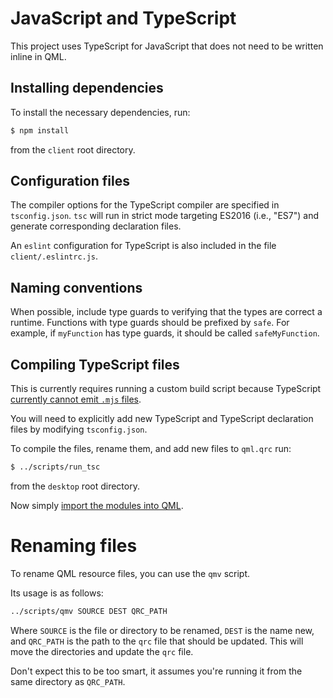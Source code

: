 # JavaScript and TypeScript

This project uses TypeScript for JavaScript that does not need to be written
inline in QML.

## Installing dependencies

To install the necessary dependencies, run:

```bash
$ npm install
```

from the `client` root directory.

## Configuration files

The compiler options for the TypeScript compiler are specified in
`tsconfig.json`. `tsc` will run in strict mode targeting ES2016 (i.e., "ES7") and
generate corresponding declaration files.

An `eslint` configuration for TypeScript is also included in the file
`client/.eslintrc.js`.

## Naming conventions

When possible, include type guards to verifying that the types are correct a
runtime. Functions with type guards should be prefixed by `safe`. For example,
if `myFunction` has type guards, it should be called `safeMyFunction`.

## Compiling TypeScript files

This is currently requires running a custom build script because TypeScript
[currently cannot emit `.mjs` files](https://github.com/microsoft/TypeScript/issues/18442).

You will need to explicitly add new TypeScript and TypeScript declaration files
by modifying `tsconfig.json`.

To compile the files, rename them, and add new files to `qml.qrc` run:

```bash
$ ../scripts/run_tsc
```

from the `desktop` root directory.

Now simply [import the modules into QML](https://doc.qt.io/qt-5/qtqml-javascript-imports.html).

# Renaming files

To rename QML resource files, you can use the `qmv` script.

Its usage is as follows:

```bash
../scripts/qmv SOURCE DEST QRC_PATH
```

Where `SOURCE` is the file or directory to be renamed, `DEST` is the name new, and `QRC_PATH` is
the path to the `qrc` file that should be updated. This will move the directories and update
the `qrc` file.

Don't expect this to be too smart, it assumes you're running it from the same directory as `QRC_PATH`.
